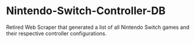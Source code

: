 # Nintendo-Switch-Controller-DB
Retired Web Scraper that generated a list of all Nintendo Switch games and their respective controller configurations.
